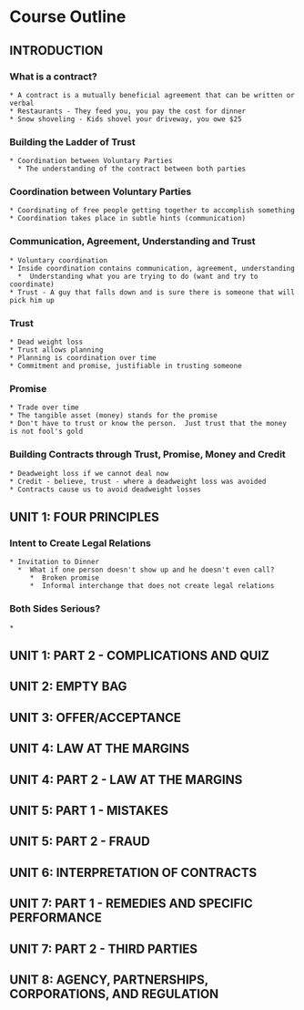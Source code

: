 # Course Outline

##  INTRODUCTION

### What is a contract?
    * A contract is a mutually beneficial agreement that can be written or verbal
    * Restaurants - They feed you, you pay the cost for dinner
    * Snow shoveling - Kids shovel your driveway, you owe $25
    
### Building the Ladder of Trust
    * Coordination between Voluntary Parties
      * The understanding of the contract between both parties
      
### Coordination between Voluntary Parties
    * Coordinating of free people getting together to accomplish something
    * Coordination takes place in subtle hints (communication)
    
### Communication, Agreement, Understanding and Trust
    * Voluntary coordination
    * Inside coordination contains communication, agreement, understanding
      *  Understanding what you are trying to do (want and try to coordinate)
    * Trust - A guy that falls down and is sure there is someone that will pick him up 

### Trust
    * Dead weight loss
    * Trust allows planning
    * Planning is coordination over time
    * Commitment and promise, justifiable in trusting someone

### Promise
    * Trade over time
    * The tangible asset (money) stands for the promise
    * Don't have to trust or know the person.  Just trust that the money is not fool's gold
    
### Building Contracts through Trust, Promise, Money and Credit
    * Deadweight loss if we cannot deal now 
    * Credit - believe, trust - where a deadweight loss was avoided
    * Contracts cause us to avoid deadweight losses
    
##  UNIT 1: FOUR PRINCIPLES

### Intent to Create Legal Relations
    * Invitation to Dinner
      *  What if one person doesn't show up and he doesn't even call?
         *  Broken promise
         *  Informal interchange that does not create legal relations
         
### Both Sides Serious?
    *

##  UNIT 1: PART 2 - COMPLICATIONS AND QUIZ

##  UNIT 2: EMPTY BAG

##  UNIT 3: OFFER/ACCEPTANCE

##  UNIT 4: LAW AT THE MARGINS

##  UNIT 4: PART 2 - LAW AT THE MARGINS

##  UNIT 5: PART 1 - MISTAKES

##  UNIT 5: PART 2 - FRAUD

##  UNIT 6: INTERPRETATION OF CONTRACTS 

##  UNIT 7: PART 1 - REMEDIES AND SPECIFIC PERFORMANCE

##  UNIT 7: PART 2 - THIRD PARTIES

##  UNIT 8: AGENCY, PARTNERSHIPS, CORPORATIONS, AND REGULATION

